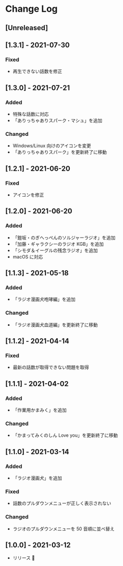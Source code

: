 # Change Log

## [Unreleased]

## [1.3.1] - 2021-07-30

### Fixed

- 再生できない話数を修正

## [1.3.0] - 2021-07-21

### Added

- 特殊な話数に対応
- 「ありっちゃありスパーク・マシュ」を追加

### Changed

- Windows/Linux 向けのアイコンを変更
- 「ありっちゃありスパーク」を更新終了に移動

## [1.2.1] - 2021-06-20

### Fixed

- アイコンを修正

## [1.2.0] - 2021-06-20

### Added

- 「鎧坂・のぎへっぺんのソルジャーラジオ」を追加
- 「加藤・ギャラクシーのラジオ KGB」を追加
- 「シモダ＆イーグルの残念ラジオ」を追加
- macOS に対応

## [1.1.3] - 2021-05-18

### Added

- 「ラジオ漫画犬咆哮編」を追加

### Changed

- 「ラジオ漫画犬血道編」を更新終了に移動

## [1.1.2] - 2021-04-14

### Fixed

- 最新の話数が取得できない問題を取得

## [1.1.1] - 2021-04-02

### Added

- 「作業用かまみく」を追加

### Changed

- 「かまってみくのしん Love you」を更新終了に移動

## [1.1.0] - 2021-03-14

### Added

- 「ラジオ漫画犬」を追加

### Fixed

- 話数のプルダウンメニューが正しく表示されない

### Changed

- ラジオのプルダウンメニューを 50 音順に並べ替え

## [1.0.0] - 2021-03-12

- リリース 🎉
